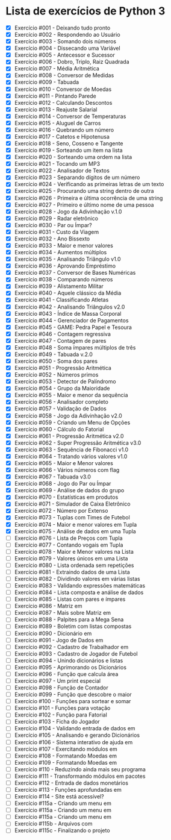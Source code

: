 # Lista de exercícios de Python 3
- [x]	Exercício  #001 - Deixando tudo pronto
- [x]	Exercício  #002 - Respondendo ao Usuário
- [x]	Exercício  #003 - Somando dois números
- [x]	Exercício  #004 - Dissecando uma Variável
- [x]	Exercício  #005 - Antecessor e Sucessor
- [x]	Exercício  #006 - Dobro, Triplo, Raiz Quadrada
- [x]	Exercício  #007 - Média Aritmética
- [x]	Exercício  #008 - Conversor de Medidas
- [x]	Exercício  #009 - Tabuada
- [x]	Exercício  #010 - Conversor de Moedas
- [x]	Exercício  #011 - Pintando Parede
- [x]	Exercício  #012 - Calculando Descontos
- [x]	Exercício  #013 - Reajuste Salarial
- [x]	Exercício  #014 - Conversor de Temperaturas
- [x]	Exercício  #015 - Aluguel de Carros
- [x]	Exercício  #016 - Quebrando um número
- [x]	Exercício  #017 - Catetos e Hipotenusa
- [x]	Exercício  #018 - Seno, Cosseno e Tangente
- [x]	Exercício  #019 - Sorteando um item na lista
- [x]	Exercício  #020 - Sorteando uma ordem na lista
- [x]	Exercício  #021 - Tocando um MP3
- [x]	Exercício  #022 - Analisador de Textos
- [x]	Exercício  #023 - Separando dígitos de um número
- [x]	Exercício  #024 - Verificando as primeiras letras de um texto
- [x]	Exercício  #025 - Procurando uma string dentro de outra
- [x]	Exercício  #026 - Primeira e última ocorrência de uma string
- [x]	Exercício  #027 - Primeiro e último nome de uma pessoa
- [x]	Exercício  #028 - Jogo da Adivinhação v.1.0
- [x]	Exercício  #029 - Radar eletrônico
- [x]	Exercício  #030 - Par ou Ímpar?
- [x]	Exercício  #031 - Custo da Viagem
- [x]	Exercício  #032 - Ano Bissexto
- [x]	Exercício  #033 - Maior e menor valores
- [x]	Exercício  #034 - Aumentos múltiplos
- [x]	Exercício  #035 - Analisando Triângulo v1.0
- [x]	Exercício  #036 - Aprovando Empréstimo
- [x]	Exercício  #037 - Conversor de Bases Numéricas
- [x]	Exercício  #038 - Comparando números
- [x]	Exercício  #039 - Alistamento Militar
- [x]	Exercício  #040 - Aquele clássico da Média
- [x]	 Exercício #041 - Classificando Atletas
- [x]	Exercício  #042 - Analisando Triângulos v2.0
- [x]	Exercício  #043 - Índice de Massa Corporal
- [x]	Exercício  #044 - Gerenciador de Pagamentos
- [x]	Exercício  #045 - GAME: Pedra Papel e Tesoura
- [x]	Exercício  #046 - Contagem regressiva
- [x]	Exercício  #047 - Contagem de pares
- [x]	Exercício  #048 - Soma ímpares múltiplos de três
- [x]	Exercício  #049 - Tabuada v.2.0
- [x]	Exercício  #050 - Soma dos pares
- [x]	Exercício  #051 - Progressão Aritmética
- [x]	Exercício  #052 - Números primos
- [x]	Exercício  #053 - Detector de Palíndromo
- [x]	Exercício  #054 - Grupo da Maioridade
- [x]	Exercício  #055 - Maior e menor da sequência
- [x]	Exercício  #056 - Analisador completo
- [x]	Exercício  #057 - Validação de Dados
- [x]	Exercício  #058 - Jogo da Adivinhação v2.0
- [x]	Exercício  #059 - Criando um Menu de Opções
- [x]	Exercício  #060 - Cálculo do Fatorial
- [x]	Exercício  #061 - Progressão Aritmética v2.0
- [x]	Exercício  #062 - Super Progressão Aritmética v3.0
- [x]	Exercício  #063 - Sequência de Fibonacci v1.0
- [x]	Exercício  #064 - Tratando vários valores v1.0
- [x]	Exercício  #065 - Maior e Menor valores
- [x]	Exercício  #066 - Vários números com flag
- [x]	Exercício  #067 - Tabuada v3.0
- [x]	Exercício  #068 - Jogo do Par ou Ímpar
- [x]	Exercício  #069 - Análise de dados do grupo
- [x]	Exercício  #070 - Estatísticas em produtos
- [x]	Exercício  #071 - Simulador de Caixa Eletrônico
- [x]	Exercício  #072 - Número por Extenso
- [x]	Exercício  #073 - Tuplas com Times de Futebol
- [x]	Exercício  #074 - Maior e menor valores em Tupla
- [x]	Exercício  #075 - Análise de dados em uma Tupla
- [ ]	Exercício  #076 - Lista de Preços com Tupla
- [ ]	Exercício  #077 - Contando vogais em Tupla
- [ ]	Exercício  #078 - Maior e Menor valores na Lista
- [ ]	Exercício  #079 - Valores únicos em uma Lista
- [ ]	Exercício  #080 - Lista ordenada sem repetições
- [ ]	Exercício  #081 - Extraindo dados de uma Lista
- [ ]	Exercício  #082 - Dividindo valores em várias listas
- [ ]	Exercício  #083 - Validando expressões matemáticas
- [ ]	Exercício  #084 - Lista composta e análise de dados
- [ ]	Exercício  #085 - Listas com pares e ímpares
- [ ]	Exercício  #086 - Matriz em 
- [ ]	Exercício  #087 - Mais sobre Matriz em 
- [ ]	Exercício  #088 - Palpites para a Mega Sena
- [ ]	Exercício  #089 - Boletim com listas compostas
- [ ]	Exercício  #090 - Dicionário em 
- [ ]	Exercício  #091 - Jogo de Dados em 
- [ ]	Exercício  #092 - Cadastro de Trabalhador em 
- [ ]	Exercício  #093 - Cadastro de Jogador de Futebol
- [ ]	Exercício  #094 - Unindo dicionários e listas
- [ ]	Exercício  #095 - Aprimorando os Dicionários
- [ ]	Exercício  #096 - Função que calcula área
- [ ]	Exercício  #097 - Um print especial
- [ ]	Exercício  #098 - Função de Contador
- [ ]	Exercício  #099 - Função que descobre o maior
- [ ]	Exercício  #100 - Funções para sortear e somar
- [ ]	Exercício  #101 - Funções para votação
- [ ]	Exercício  #102 - Função para Fatorial
- [ ]	Exercício  #103 - Ficha do Jogador
- [ ]	Exercício  #104 - Validando entrada de dados em 
- [ ]	Exercício  #105 - Analisando e gerando Dicionários
- [ ]	Exercício  #106 - Sistema interativo de ajuda em 
- [ ]	Exercício  #107 - Exercitando módulos em 
- [ ]	Exercício  #108 - Formatando Moedas em 
- [ ]	Exercício  #109 - Formatando Moedas em 
- [ ]	Exercício  #110 - Reduzindo ainda mais seu programa
- [ ]	Exercício  #111 - Transformando módulos em pacotes
- [ ]	Exercício  #112 - Entrada de dados monetários
- [ ]	Exercício  #113 - Funções aprofundadas em 
- [ ]	Exercício  #114 - Site está acessível?
- [ ]	Exercício  #115a - Criando um menu em 
- [ ]	Exercício  #115a - Criando um menu em 
- [ ]	Exercício  #115a - Criando um menu em 
- [ ]	Exercício  #115b - Arquivos com 
- [ ]	Exercício  #115c - Finalizando o projeto
